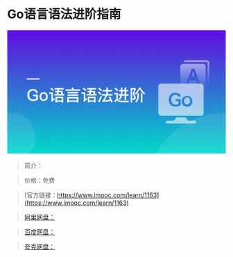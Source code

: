 # Go语言语法进阶指南

![img](../../assets/5fe4430b0001dce905400304.jpg)

> 简介：

> 价格：免费

> [官方链接：https://www.imooc.com/learn/1163](https://www.imooc.com/learn/1163)

> [阿里网盘：]()

> [百度网盘：]()

> [夸克网盘：]()
